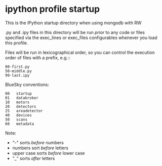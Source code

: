 # ipython profile startup

This is the IPython startup directory when using mongodb with RW

.py and .ipy files in this directory will be run *prior* to any code or 
files specified via the exec_lines or exec_files configurables whenever 
you load this profile.

Files will be run in lexicographical order, so you can control the 
execution order of files with a prefix, e.g.::

    00-first.py
    50-middle.py
    99-last.ipy

BlueSky conventions:

    00   startup
    01   databroker
    10   motors
    20   detectors
    25   areadetector
    40   devices
    50   scans
    60   metadata


Note: 

* "-" sorts *before* numbers
* numbers sort *before* letters
* upper case sorts *before* lower case
* "_" sorts *after* letters
